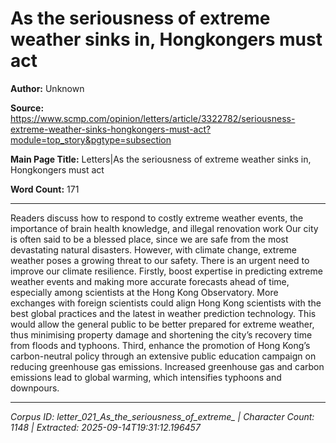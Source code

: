 # As the seriousness of extreme weather sinks in, Hongkongers must act

**Author:** Unknown

**Source:** https://www.scmp.com/opinion/letters/article/3322782/seriousness-extreme-weather-sinks-hongkongers-must-act?module=top_story&pgtype=subsection

**Main Page Title:** Letters|As the seriousness of extreme weather sinks in, Hongkongers must act

**Word Count:** 171

---

Readers discuss how to respond to costly extreme weather events, the importance of brain health knowledge, and illegal renovation work
Our city is often said to be a blessed place, since we are safe from the most devastating natural disasters. However, with climate change, extreme weather poses a growing threat to our safety. There is an urgent need to improve our climate resilience.
Firstly, boost expertise in predicting extreme weather events and making more accurate forecasts ahead of time, especially among scientists at the Hong Kong Observatory. More exchanges with foreign scientists could align Hong Kong scientists with the best global practices and the latest in weather prediction technology. This would allow the general public to be better prepared for extreme weather, thus minimising property damage and shortening the city’s recovery time from floods and typhoons.
Third, enhance the promotion of Hong Kong’s carbon-neutral policy through an extensive public education campaign on reducing greenhouse gas emissions. Increased greenhouse gas and carbon emissions lead to global warming, which intensifies typhoons and downpours.

---

*Corpus ID: letter_021_As_the_seriousness_of_extreme_ | Character Count: 1148 | Extracted: 2025-09-14T19:31:12.196457*
